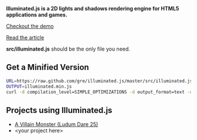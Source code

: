 **Illuminated.js is a 2D lights and shadows rendering engine for HTML5 applications and games.**

[Checkout the demo](http://gre.github.io/illuminated.js)

[Read the article](http://greweb.me/2012/05/illuminated-js-2d-lights-and-shadows-rendering-engine-for-html5-applications/)

**src/illuminated.js** should be the only file you need.

Get a Minified Version
----------------------

```bash
URL=https://raw.github.com/gre/illuminated.js/master/src/illuminated.js
OUTPUT=illuminated.min.js
curl -d compilation_level=SIMPLE_OPTIMIZATIONS -d output_format=text -d output_info=compiled_code -d code_url=$URL http://closure-compiler.appspot.com/compile > $OUTPUT
```

Projects using Illuminated.js
-----------------------------
* [A Villain Monster (Ludum Dare 25)](https://github.com/gre/ld25)
* &lt;your project here&gt;
